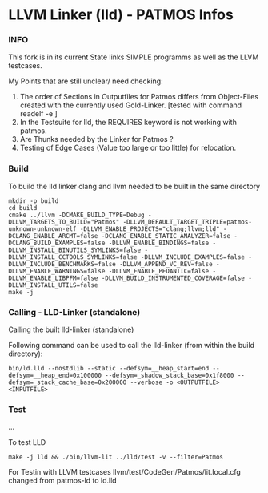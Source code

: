 LLVM Linker (lld) - PATMOS Infos
=================

### INFO

This fork is in its current State links SIMPLE programms as well as the LLVM testcases.

My Points that are still unclear/ need checking:

1. The order of Sections in Outputfiles for Patmos differs from Object-Files created with the currently used Gold-Linker.
[tested with command readelf -e <FILE>]
2. In the Testsuite for lld, the REQUIRES keyword is not working with patmos.
3. Are Thunks needed by the Linker for Patmos ?
4. Testing of Edge Cases (Value too large or too little) for relocation.

### Build

To build the lld linker clang and llvm needed to be built in the same directory

```
mkdir -p build
cd build
cmake ../llvm -DCMAKE_BUILD_TYPE=Debug -DLLVM_TARGETS_TO_BUILD="Patmos" -DLLVM_DEFAULT_TARGET_TRIPLE=patmos-unknown-unknown-elf -DLLVM_ENABLE_PROJECTS="clang;llvm;lld" -DCLANG_ENABLE_ARCMT=false -DCLANG_ENABLE_STATIC_ANALYZER=false -DCLANG_BUILD_EXAMPLES=false -DLLVM_ENABLE_BINDINGS=false -DLLVM_INSTALL_BINUTILS_SYMLINKS=false -DLLVM_INSTALL_CCTOOLS_SYMLINKS=false -DLLVM_INCLUDE_EXAMPLES=false -DLLVM_INCLUDE_BENCHMARKS=false -DLLVM_APPEND_VC_REV=false -DLLVM_ENABLE_WARNINGS=false -DLLVM_ENABLE_PEDANTIC=false -DLLVM_ENABLE_LIBPFM=false -DLLVM_BUILD_INSTRUMENTED_COVERAGE=false -DLLVM_INSTALL_UTILS=false
make -j
```

### Calling - LLD-Linker (standalone)

Calling the built lld-linker (standalone) 


Following command can be used to call the lld-linker
(from within the build directory):

```
bin/ld.lld --nostdlib --static --defsym=__heap_start=end --defsym=__heap_end=0x100000 --defsym=_shadow_stack_base=0x1f8000 --defsym=_stack_cache_base=0x200000 --verbose -o <OUTPUTFILE> <INPUTFILE>
```

### Test

...

To test LLD
```
make -j lld && ./bin/llvm-lit ../lld/test -v --filter=Patmos
```

For Testin with LLVM testcases llvm/test/CodeGen/Patmos/lit.local.cfg changed from patmos-ld to ld.lld